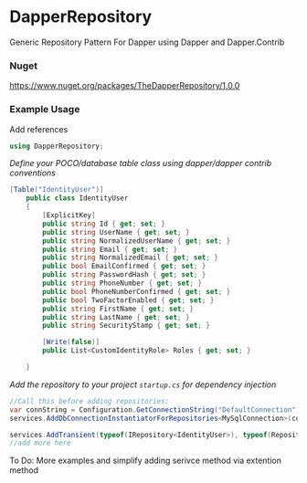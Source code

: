 # DapperRepository
Generic Repository Pattern For Dapper using Dapper and Dapper.Contrib

### Nuget
https://www.nuget.org/packages/TheDapperRepository/1.0.0

### Example Usage

Add references
```c#
using DapperRepository;
```

*Define your POCO/database table class using dapper/dapper contrib conventions*
```c#
[Table("IdentityUser")]
    public class IdentityUser
    {
        [ExplicitKey]
        public string Id { get; set; }
        public string UserName { get; set; }
        public string NormalizedUserName { get; set; }
        public string Email { get; set; }
        public string NormalizedEmail { get; set; }
        public bool EmailConfirmed { get; set; }
        public string PasswordHash { get; set; }
        public string PhoneNumber { get; set; }
        public bool PhoneNumberConfirmed { get; set; }
        public bool TwoFactorEnabled { get; set; }
        public string FirstName { get; set; }
        public string LastName { get; set; }
        public string SecurityStamp { get; set; }

        [Write(false)]
        public List<CustomIdentityRole> Roles { get; set; }

    }
```

*Add the repository to your project `startup.cs` for dependency injection*
```c#
//Call this before adding repositories:
var connString = Configuration.GetConnectionString("DefaultConnection");
services.AddDbConnectionInstantiatorForRepositories<MySqlConnection>(connString);

services.AddTransient(typeof(IRepository<IdentityUser>), typeof(Repository<IdentityUser>));
//add more here
```

To Do: More examples and simplify adding serivce method via extention method
